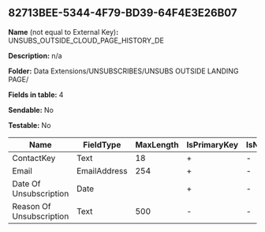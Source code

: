 ## 82713BEE-5344-4F79-BD39-64F4E3E26B07

**Name** (not equal to External Key)**:** UNSUBS_OUTSIDE_CLOUD_PAGE_HISTORY_DE

**Description:** n/a

**Folder:** Data Extensions/UNSUBSCRIBES/UNSUBS OUTSIDE LANDING PAGE/

**Fields in table:** 4

**Sendable:** No

**Testable:** No

| Name | FieldType | MaxLength | IsPrimaryKey | IsNullable | DefaultValue |
| --- | --- | --- | --- | --- | --- |
| ContactKey | Text | 18 | + | - |  |
| Email | EmailAddress | 254 | + | - |  |
| Date Of Unsubscription | Date |  | + | - |  |
| Reason Of Unsubscription | Text | 500 | - | - |  |
